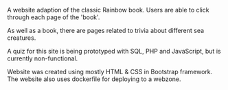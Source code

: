 A website adaption of the classic Rainbow book. Users are able to click through each page of the 'book'.

As well as a book, there are pages related to trivia about different sea creatures.

A quiz for this site is being prototyped with SQL, PHP and JavaScript, but is currently non-functional.

Website was created using mostly HTML & CSS in Bootstrap framework. The website also uses dockerfile for deploying to a webzone.
